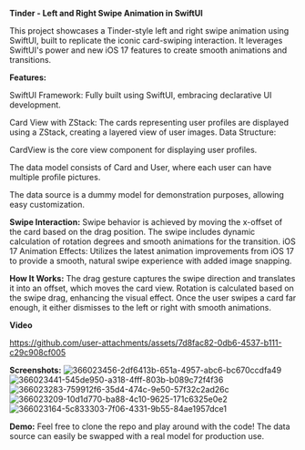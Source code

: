 **Tinder - Left and Right Swipe Animation in SwiftUI**

This project showcases a Tinder-style left and right swipe animation using SwiftUI, built to replicate the iconic card-swiping interaction. It leverages SwiftUI's power and new iOS 17 features to create smooth animations and transitions.

**Features:**

SwiftUI Framework: Fully built using SwiftUI, embracing declarative UI development.

Card View with ZStack: The cards representing user profiles are displayed using a ZStack, creating a layered view of user images.
Data Structure:

CardView is the core view component for displaying user profiles.

The data model consists of Card and User, where each user can have multiple profile pictures.

The data source is a dummy model for demonstration purposes, allowing easy customization.

**Swipe Interaction:**
Swipe behavior is achieved by moving the x-offset of the card based on the drag position.
The swipe includes dynamic calculation of rotation degrees and smooth animations for the transition.
iOS 17 Animation Effects: Utilizes the latest animation improvements from iOS 17 to provide a smooth, natural swipe experience with added image snapping.

**How It Works:**
The drag gesture captures the swipe direction and translates it into an offset, which moves the card view.
Rotation is calculated based on the swipe drag, enhancing the visual effect.
Once the user swipes a card far enough, it either dismisses to the left or right with smooth animations.

**Video**

https://github.com/user-attachments/assets/7d8fac82-0db6-4537-b111-c29c908cf005


**Screenshots:**
![366023456-2df6413b-651a-4957-abc6-bc670ccdfa49](https://github.com/user-attachments/assets/d8155485-22c4-43d8-935a-35b58b218c23)
![366023441-545de950-a318-4fff-803b-b089c72f4f36](https://github.com/user-attachments/assets/e9fe0b70-da8b-4325-86a9-e14018d5df8e)
![366023283-759912f6-35d4-474c-9e50-57f32c2ad26c](https://github.com/user-attachments/assets/072b928a-20c4-4068-83fa-a0719c582cec)
![366023209-10d1d770-ba88-4c10-9625-171c6325e0e2](https://github.com/user-attachments/assets/fd499a5f-9730-4ea2-b1ef-8c275e0677c8)
![366023164-5c833303-7f06-4331-9b55-84ae1957dce1](https://github.com/user-attachments/assets/542992ae-fa01-46ea-ba3f-f19b7f62618b)


**Demo:**
Feel free to clone the repo and play around with the code! The data source can easily be swapped with a real model for production use.
